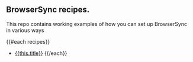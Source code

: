 ## BrowserSync recipes.

This repo contains working examples of how you can set up BrowserSync in various ways

{{#each recipes}}
- [{{this.title}}]({{../config.links.github}}/{{this.dir}})
{{/each}}
